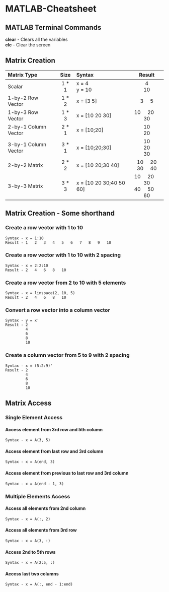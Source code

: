# MATLAB-Cheatsheet
## MATLAB Terminal Commands
**clear** - Clears all the variables  
**clc** - Clear the screen

## Matrix Creation
| Matrix Type | Size | Syntax | Result |
| :--- | :---: | :--- | :---: |
| Scalar | 1 * 1 | x = 4 <br/> y = 10 | 4 <br/> 10 |
| 1-by-2 Row Vector | 1 * 2 | x = [3 5] | 3 &nbsp; &nbsp; 5 |
| 1-by-3 Row Vector | 1 * 3 | x = [10 20 30] | 10 &nbsp; &nbsp; 20 &nbsp; &nbsp; 30 |
| 2-by-1 Column Vector | 2 * 1 | x = [10;20] | 10 <br/> 20 |
| 3-by-1 Column Vector | 3 * 1 | x = [10;20;30] | 10 <br/> 20 <br/> 30 |
| 2-by-2 Matrix | 2 * 2 | x = [10 20;30 40] | 10 &nbsp; &nbsp; 20 <br/> 30 &nbsp; &nbsp; 40 |
| 3-by-3 Matrix | 3 * 3 | x = [10 20 30;40 50 60] | 10 &nbsp; &nbsp; 20 &nbsp; &nbsp; 30 <br/> 40 &nbsp; &nbsp; 50 &nbsp; &nbsp; 60 |

## Matrix Creation - Some shorthand
### Create a row vector with 1 to 10
```
Syntax - x = 1:10
Result - 1   2   3   4   5   6   7   8   9   10
```
### Create a row vector with 1 to 10 with 2 spacing
```
Syntax - x = 2:2:10
Result - 2   4   6   8   10
```
### Create a row vector from 2 to 10 with 5 elements
```
Syntax - x = linspace(2, 10, 5)
Result - 2   4   6   8   10
```
### Convert a row vector into a column vector
```
Syntax - y = x'
Result - 2
         4
         6
         8
         10
```
### Create a column vector from 5 to 9 with 2 spacing
```
Syntax - x = (5:2:9)'
Result - 2
         4
         6
         8
         10
```
## Matrix Access
### Single Element Access
#### Access element from 3rd row and 5th column
```
Syntax - x = A(3, 5)
```
#### Access element from last row and 3rd column
```
Syntax - x = A(end, 3)
```
#### Access element from previous to last row and 3rd column
```
Syntax - x = A(end - 1, 3)
```
### Multiple Elements Access
#### Access all elements from 2nd column
```
Syntax - x = A(:, 2)
```
#### Access all elements from 3rd row
```
Syntax - x = A(3, :)
```
#### Access 2nd to 5th rows
```
Syntax - x = A(2:5, :)
```
#### Access last two columns
```
Syntax - x = A(:, end - 1:end)
```
